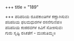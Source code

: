 +++
title = "189"

+++
ಪರಿಪರಿಯ ರೂಪಕಾಂತಿಗಳ ಕಣ್ಣಾಗಿಸುವ।  
ಪರಿಪರಿಯ ಫಲಮಧುರಗಳ ರಸನೆಗುಣಿಪ॥  
ಪರಿಪರಿಯ ಕಂಠರವಗಳ ಕಿವಿಗೆ ಸೋಕಿಸುವ।  
ಗುರು ಸೃಷ್ಟಿ ರಸಿಕತೆಗೆ - ಮಂಕುತಿಮ್ಮ॥  
